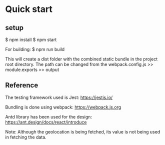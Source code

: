 # Quick start

## setup
$ npm install
$ npm start

For building:
$ npm run build

This will create a dist folder with the combined static bundle in the project root directory. The path can be changed from the webpack.config.js >> module.exports >> output 


## Reference
The testing framework used is Jest: https://jestjs.io/

Bundling is done using webpack: https://webpack.js.org

Antd library has been used for the design: https://ant.design/docs/react/introduce


Note: Although the geolocation is being fetched, its value is not being used in fetching the data. 
